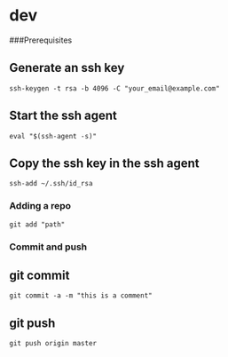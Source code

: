 # dev

###Prerequisites

## Generate an ssh key
```
ssh-keygen -t rsa -b 4096 -C "your_email@example.com"
```

## Start the ssh agent
```
eval "$(ssh-agent -s)"
```

## Copy the ssh key in the ssh agent
```
ssh-add ~/.ssh/id_rsa
```

### Adding a repo
```
git add "path"
```

### Commit and push
## git commit
```
git commit -a -m "this is a comment"
```

## git push
```
git push origin master
```
